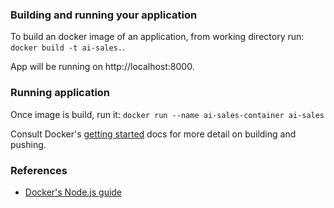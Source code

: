 ### Building and running your application

To build an docker image of an application, from working directory run:
`docker build -t ai-sales.`.

App will be running on http://localhost:8000.

### Running application

Once image is build, run it:
`docker run --name ai-sales-container ai-sales`

Consult Docker's [getting started](https://docs.docker.com/go/get-started-sharing/)
docs for more detail on building and pushing.

### References
* [Docker's Node.js guide](https://docs.docker.com/language/nodejs/)